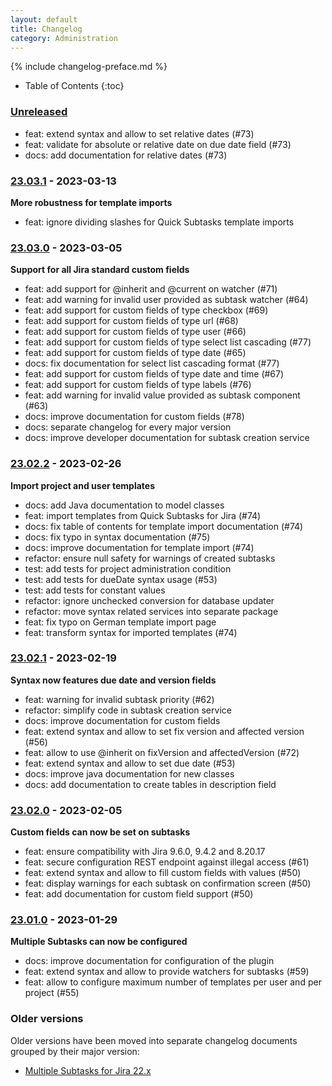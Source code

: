 ```yaml
---
layout: default
title: Changelog
category: Administration
---
```


{% include changelog-preface.md %}

* Table of Contents
{:toc}

### [Unreleased]

* feat: extend syntax and allow to set relative dates (#73)
* feat: validate for absolute or relative date on due date field (#73)
* docs: add documentation for relative dates (#73)

### [23.03.1] - 2023-03-13

**More robustness for template imports**

* feat: ignore dividing slashes for Quick Subtasks template imports 

### [23.03.0] - 2023-03-05

**Support for all Jira standard custom fields**

* feat: add support for @inherit and @current on watcher (#71)
* feat: add warning for invalid user provided as subtask watcher (#64)
* feat: add support for custom fields of type checkbox (#69)
* feat: add support for custom fields of type url (#68)
* feat: add support for custom fields of type user (#66)
* feat: add support for custom fields of type select list cascading (#77)
* feat: add support for custom fields of type date (#65)
* docs: fix documentation for select list cascading format (#77)
* feat: add support for custom fields of type date and time (#67)
* feat: add support for custom fields of type labels (#76)
* feat: add warning for invalid value provided as subtask component (#63)
* docs: improve documentation for custom fields (#78)
* docs: separate changelog for every major version
* docs: improve developer documentation for subtask creation service

### [23.02.2] - 2023-02-26

**Import project and user templates**

* docs: add Java documentation to model classes
* feat: import templates from Quick Subtasks for Jira (#74)
* docs: fix table of contents for template import documentation (#74)
* docs: fix typo in syntax documentation (#75)
* docs: improve documentation for template import (#74)
* refactor: ensure null safety for warnings of created subtasks
* test: add tests for project administration condition
* test: add tests for dueDate syntax usage (#53)
* test: add tests for constant values
* refactor: ignore unchecked conversion for database updater
* refactor: move syntax related services into separate package
* feat: fix typo on German template import page
* feat: transform syntax for imported templates (#74)

### [23.02.1] - 2023-02-19

**Syntax now features due date and version fields**

* feat: warning for invalid subtask priority (#62)
* refactor: simplify code in subtask creation service
* docs: improve documentation for custom fields
* feat: extend syntax and allow to set fix version and affected version (#56)
* feat: allow to use @inherit on fixVersion and affectedVersion (#72)
* feat: extend syntax and allow to set due date (#53)
* docs: improve java documentation for new classes
* docs: add documentation to create tables in description field

### [23.02.0] - 2023-02-05

**Custom fields can now be set on subtasks**

* feat: ensure compatibility with Jira 9.6.0, 9.4.2 and 8.20.17
* feat: secure configuration REST endpoint against illegal access (#61)
* feat: extend syntax and allow to fill custom fields with values (#50)
* feat: display warnings for each subtask on confirmation screen (#50)
* feat: add documentation for custom field support (#50)

### [23.01.0] - 2023-01-29

**Multiple Subtasks can now be configured**

* docs: improve documentation for configuration of the plugin
* feat: extend syntax and allow to provide watchers for subtasks (#59)
* feat: allow to configure maximum number of templates per user and per project (#55)

### Older versions

Older versions have been moved into separate changelog documents grouped by their major version:

* [Multiple Subtasks for Jira 22.x](/changelog-22x)

[Unreleased]: https://github.com/codescape/jira-multiple-subtasks/compare/23.03.1...HEAD
[23.03.1]: https://github.com/codescape/jira-multiple-subtasks/compare/23.03.0...23.03.1
[23.03.0]: https://github.com/codescape/jira-multiple-subtasks/compare/23.02.2...23.03.0
[23.02.2]: https://github.com/codescape/jira-multiple-subtasks/compare/23.02.1...23.02.2
[23.02.1]: https://github.com/codescape/jira-multiple-subtasks/compare/23.02.0...23.02.1
[23.02.0]: https://github.com/codescape/jira-multiple-subtasks/compare/23.01.0...23.02.0
[23.01.0]: https://github.com/codescape/jira-multiple-subtasks/compare/22.12.0...23.01.0
